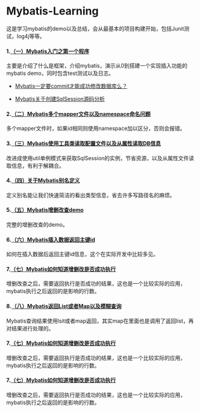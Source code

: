 # Mybatis-Learning
这是学习mybatis的demo以及总结，会从最基本的项目构建开始，包括Junit测试，log4j等等。

#### **1.[（一）Mybatis入门之第一个程序](https://github.com/Damaer/Mybatis-Learning/blob/master/Markdown%E6%96%87%E6%A1%A3/%EF%BC%88%E4%B8%80%EF%BC%89Mybatis%E5%85%A5%E9%97%A8%E4%B9%8B%E7%AC%AC%E4%B8%80%E4%B8%AA%E7%A8%8B%E5%BA%8F.md)**<br>
主要是介绍了什么是框架，介绍mybatis，演示从0到搭建一个实现插入功能的mybatis demo，同时包含test测试以及日志。

- [Mybatis一定要commit才能成功修改数据库么？](https://github.com/Damaer/Mybatis-Learning/blob/master/Markdown%E6%96%87%E6%A1%A3/Mybatis%E4%B8%80%E5%AE%9A%E8%A6%81%E4%BD%BF%E7%94%A8commit%E6%89%8D%E8%83%BD%E6%88%90%E5%8A%9F%E4%BF%AE%E6%94%B9%E6%95%B0%E6%8D%AE%E5%BA%93%E4%B9%88%EF%BC%9F.md)

- [Mybatis关于创建SqlSession源码分析](https://github.com/Damaer/Mybatis-Learning/blob/master/Markdown%E6%96%87%E6%A1%A3/Mybatis%E5%85%B3%E4%BA%8E%E5%88%9B%E5%BB%BASqlSession%E6%BA%90%E7%A0%81%E5%88%86%E6%9E%90.md)

#### **2.[（二）Mybatis多个mapper文件以及namespace命名问题](https://github.com/Damaer/Mybatis-Learning/blob/master/Markdown%E6%96%87%E6%A1%A3/%EF%BC%88%E4%BA%8C%EF%BC%89Mybatis%E5%A4%9A%E4%B8%AAmapper%E6%96%87%E4%BB%B6%E4%BB%A5%E5%8F%8Anamespace%E5%91%BD%E5%90%8D%E9%97%AE%E9%A2%98.md)**<br>
多个mapper文件时，如果id相同则使用namespace加以区分，否则会报错。
#### **3.[（三）Mybatis使用工具类读取配置文件以及从属性读取DB信息](https://github.com/Damaer/Mybatis-Learning/blob/master/Markdown%E6%96%87%E6%A1%A3/%EF%BC%88%E4%B8%89%EF%BC%89Mybatis%E4%BD%BF%E7%94%A8%E5%B7%A5%E5%85%B7%E7%B1%BB%E8%AF%BB%E5%8F%96%E9%85%8D%E7%BD%AE%E6%96%87%E4%BB%B6%E4%BB%A5%E5%8F%8A%E4%BB%8E%E5%B1%9E%E6%80%A7%E8%AF%BB%E5%8F%96DB%E4%BF%A1%E6%81%AF.md)**<br>
改进成使用util单例模式来获取SqlSession的实例，节省资源，以及从属性文件读取信息，有利于解耦合。
#### **4.[（四）关于Mybatis别名定义](https://github.com/Damaer/Mybatis-Learning/blob/master/Markdown%E6%96%87%E6%A1%A3/%EF%BC%88%E5%9B%9B%EF%BC%89%E5%85%B3%E4%BA%8EMybatis%E5%88%AB%E5%90%8D%E5%AE%9A%E4%B9%89.md)**<br>
定义别名能让我们快速简洁的看出类型信息，省去许多写路径名的麻烦。
#### **5.[（五）Mybatis增删改查demo](https://github.com/Damaer/Mybatis-Learning/blob/master/Markdown%E6%96%87%E6%A1%A3/%EF%BC%88%E4%BA%94%EF%BC%89Mybatis%E5%A2%9E%E5%88%A0%E6%94%B9%E6%9F%A5demo.md)**<br>
完整的增删改查的demo。
#### **6.[（六）Mybatis插入数据返回主键id](https://github.com/Damaer/Mybatis-Learning/blob/master/Markdown%E6%96%87%E6%A1%A3/%EF%BC%88%E5%85%AD%EF%BC%89Mybatis%E6%8F%92%E5%85%A5%E6%95%B0%E6%8D%AE%E8%BF%94%E5%9B%9E%E4%B8%BB%E9%94%AEid.md)**<br>
如何在插入数据后返回主键id信息，这个在实际开发中比较多见。
#### **7.[（七）Mybatis如何知道增删改是否成功执行](https://github.com/Damaer/Mybatis-Learning/blob/master/Markdown%E6%96%87%E6%A1%A3/%EF%BC%88%E4%B8%83%EF%BC%89Mybatis%E5%A6%82%E4%BD%95%E7%9F%A5%E9%81%93%E5%A2%9E%E5%88%A0%E6%94%B9%E6%98%AF%E5%90%A6%E6%88%90%E5%8A%9F%E6%89%A7%E8%A1%8C.md)**<br>
增删改查之后，需要返回执行是否成功的结果，这也是一个比较实际的应用，mybatis执行之后返回的是影响的行数。
#### **8.[（八）Mybatis返回List或者Map以及模糊查询](https://github.com/Damaer/Mybatis-Learning/blob/master/Markdown%E6%96%87%E6%A1%A3/%EF%BC%88%E5%85%AB%EF%BC%89Mybatis%E8%BF%94%E5%9B%9EList%E6%88%96%E8%80%85Map%E4%BB%A5%E5%8F%8A%E6%A8%A1%E7%B3%8A%E6%9F%A5%E8%AF%A2.md)**<br>
Mybatis查询结果使用lsit或者map返回，其实map在里面也是调用了返回list，再对结果进行处理的。
#### **7.[（七）Mybatis如何知道增删改是否成功执行](https://github.com/Damaer/Mybatis-Learning/blob/master/Markdown%E6%96%87%E6%A1%A3/%EF%BC%88%E4%B8%83%EF%BC%89Mybatis%E5%A6%82%E4%BD%95%E7%9F%A5%E9%81%93%E5%A2%9E%E5%88%A0%E6%94%B9%E6%98%AF%E5%90%A6%E6%88%90%E5%8A%9F%E6%89%A7%E8%A1%8C.md)**<br>
增删改查之后，需要返回执行是否成功的结果，这也是一个比较实际的应用，mybatis执行之后返回的是影响的行数。
#### **7.[（七）Mybatis如何知道增删改是否成功执行](https://github.com/Damaer/Mybatis-Learning/blob/master/Markdown%E6%96%87%E6%A1%A3/%EF%BC%88%E4%B8%83%EF%BC%89Mybatis%E5%A6%82%E4%BD%95%E7%9F%A5%E9%81%93%E5%A2%9E%E5%88%A0%E6%94%B9%E6%98%AF%E5%90%A6%E6%88%90%E5%8A%9F%E6%89%A7%E8%A1%8C.md)**<br>
增删改查之后，需要返回执行是否成功的结果，这也是一个比较实际的应用，mybatis执行之后返回的是影响的行数。